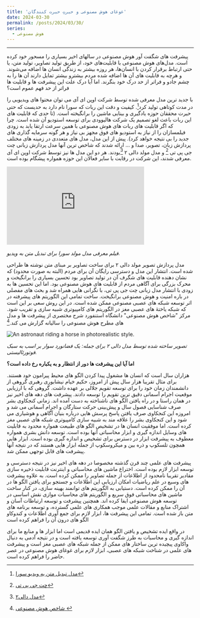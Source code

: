 ```yaml
---
title: 'غوغای هوش مصنوعی و حیرتِ حیرت کنندگان'
date: 2024-03-30
permalink: /posts/2024/03/30/
series:
  - هوش مصنوعی
---
```


---


پیشرفت های شگفت آور هوش مصنوعی در سالهای اخیر بسیاری را مسحور خود کرده است. مدل‌های هوش مصنوعی با قابلیت‌های خود، از طریق تولید تصاویر، تولید متن، یا حتی ارتباط برقرار کردن با انسان‌ها، هر روزه بیشتر به زندگی انسان ها اضافه می‌شوند.  و هرچه به قابلیت های آن ها اضافه شده مردم بیشترو بیشتر تمایل دارند آن ها را به چشم جادو و فراتر از حد  درک خود بنگرند. اما آیا درک علت این پیشرفت ها و قابلیت ها فراتر از حد فهم عموم است؟

با جدید ترین مدل معرفی شده توسط شرکت اوپن ای آی می توان محتوا های ویدیویی را در مدت کوتاهی تولید کرد[^1]. کیفیت و دقت این ربات که سورا نام دارد به حدیست که حتی حیرت محققان حوزه یادگیری و بینایی ماشین را برانگیخته است. (تا حدی که قابلیت های این ربات باعث لغو تصمیم یک شرکت هالیوودی برای توسعه استودیو آن شده است. چرا که اگر قابلیت های ربات های هوش مصنوعی با همین سرعت ارتقا یابد به زودی فیلمسازان را از نیاز به استودیو های فوق مجهز بی نیاز و هر گونه سرمایه گذاری های جدید را بی نتیجه خواهد کرد). پیش از این مدل، مدل های متعددی در زمینه های مختلف پردازش زبان، تصویر، صدا و … ارائه شدند که شاخص ترین آنها مدل پردازش زبانی چت جی پی تی [^2] و مدل مولد دالی ۲  [^3]بودند. هر دو این مدل ها نیز توسط شرکت اوپن ای آی معرفی شدند، این شرکت در رقابت با سایر فعالان این حوزه همواره پیشگام بوده است. 

<iframe width="370" height="210" src="https://www.youtube.com/embed/HK6y8DAPN_0?si=Xk4PdXQrcqbwhcy0" title="YouTube video player" frameborder="0" allow="accelerometer; autoplay; clipboard-write; encrypted-media; gyroscope; picture-in-picture; web-share" referrerpolicy="strict-origin-when-cross-origin" allowfullscreen></iframe>
<p>
    <em>فیلم معرفی مدل مولد سورا برای تبدیل متن به ویدیو.
</em>
</p>

مدل پردازش تصویر مولد دالی ۲ برای ساخت تصاویر بر مبنای متن نوشته ها طراحی شده است. انتشار این مدل و دسترسی رایگان آن برای مردم (البته به صورت محدود) که نشان دهنده قابلیت های شگرف آن در تولید تصاویر بود تحسین بسیاری را برانگیخت و محرک بزرگی برای آگاهی مردم از قابلیت های هوش مصنوعی بود. اما این تحسین ها به زودی با انتشار مدل زبانی چت جی پی تی، با نگرانی هایی همراه شد و بحث های مفصلی در باره امنیت و هوش مصنوعی برانگیخت. ساخت تمامی این الگوریتم های پیشرفته در اثر توسعه شبکه های عصبی مصنوعی ممکن شده است. در این روش سعی بر این است که شبکه یاختۀ های عصبی مغز در الگوریتم های کامپیوتری شبیه سازی و تقریب شود. مرکز "شاخص هوش مصنوعی" دانشگاه استنفورد شرح مختصری از پیشرفت ها و مدل های مطرح هوش مصنوعی را سالیانه گزارش می کند.[^4]

![An astronaut riding a horse in photorealistic style.](https://images.openai.com/blob/65f7e2f3-cbd1-43c9-b2c5-7d8a3ebb9e3c/Anastronautridingahorseinaphotorealisticstyle0.jpg?trim=0,0,0,0&width=500)
<p>
    <em>تصویر ساخته شده توسط مدل دالی ۲ برای جمله:
یک فضانورد سوار بر اسب به سبک فوتورئالیستی.
</em>
</p>

<b>اما آیا این پیشرفت ها دور از انتظار و به یکباره رخ داده است؟
</b>

 هزاران سال است که  انسان ها مشغول پیدا کردن الگو های محیط پیرامون خود هستند. برای مثال تقریبا هزار سال پیش از امروز،‌ حکیم خیام نیشابوری رهبری گروهی از دانشمندان زمان خود را برای توسعه تقویم جلالی بر عهده داشت. گروهی که با ارزیابی موقعیت اجرام آسمانی دقیق ترین تقویم را توسعه دادند. پیشرفت های دهه های اخیر نیز در همان راستا و در راه یافتن الگو های ناشناخته به دست آمده اند.
زمانی کنجکاوی بشر صرف شناسایی فصول سال و پیش‌بینی حرکت ستارگان و اجرام آسمانی می شد و امروزه این کنجکاوی صرف یافتن پاسخ پرسش هایی درباره بنیان آگاهی و هوشیاری می شود و این کنجکاوی بشر را علاقه مند به شبیه سازی کامپیوتری شبکه های عصبی مغز کرده است. اما موفقیت انسان ها در تشخیص الگو های طبیعت همواره محدود به قابلیت های وسایل اندازه گیری و ابزار محاسباتی آنها بوده است.  توسعه دانش بشری همواره معطوف به پیشرفت ابزار در دسترس برای تشخیص و اندازه گیری بوده است. ابزار هایی همچون تلسکوپ و ذره بین و میکروسکوپ از جمله ابزار هایی هستند که در نتیجه آنها پیشرفت های قابل توجهی ممکن شد.

پیشرفت های علمی چند قرن گذشته مخصوصا در دهه های اخیر نیز در نتیجه دسترسی و توسعه ابزار لازم بوده است. اختراع ماشین های محاسباتی و اینترنت قابلیت ذخیره سازی مقادیر تقریبا نامحدود از اطلاعات از جمله تصاویر را ممکن کرده است. به علاوه پیشرفت های وسیع در علم ریاضیات امکان ارزیابی این اطلاعات و جستجو برای یافتن الگو ها در آن را ممکن کرده است.  دستیابی به الگوریتم های توانمند بهینه سازی،‌ در کنار ساخت ماشین های محاسباتی فوق سریع و الگوریتم های محاسبات موازی نقش اساسی در توسعه هوش مصنوعی ایفا کرده اند. همچنین پیشرفت و توسعه ارتباطات آسان و اشتراک منابع و مقالات علمی  موجب همکاری های علمی گسترده، و توسعه برنامه های متن باز شده است. تمامی این پیشرفت ها، ابزار لازم برای جمع آوری اطلاعات و کندوکاو الگو های درون آن را فراهم کرده است

در واقع ایده تشخیص و یافتن الگو همان ایده قدیمی است اما ابزار ها و منابع ما برای اندازه گیری و محاسبات به طرز شگفت آوری توسعه یافته است و در نتیجه آدمی به دنبال واکاوی پیچیده ترین ساختار های ممکن از جمله شبکه های عصبی مغز است و پیشرفت های علمی در شناخت شبکه های عصبی، ابزار لازم برای غوغای هوش مصنوعی در عصر حاضر را فراهم کرده است.

[^1]: [مدل تبدیل متن یه ویدیو سورا](https://openai.com/sora)
[^2]: [چت جی پی تی](https://openai.com/chatgpt)
[^3]: [مدل دالی۲](https://openai.com/dall-e-2)
[^4]: [شاخص هوش مصنوعی ](https://aiindex.stanford.edu/)
